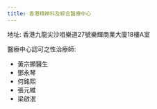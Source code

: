 ```yaml
---
title: 香港精神科及綜合醫療中心
---
```


地址: 香港九龍尖沙咀樂道27號樂輝商業大廈18樓A室

醫療中心認可之性治療師:

- 黃宗顯醫生
- 鄧永琴
- 何銘熙
- 張元維
- 梁啟泯
